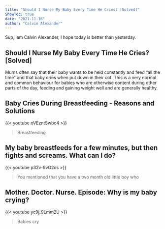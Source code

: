 ```yaml
---
title: "Should I Nurse My Baby Every Time He Cries? [Solved]"
ShowToc: true 
date: "2021-11-16"
author: "Calvin Alexander" 
---
```


Sup, iam Calvin Alexander, I hope today is better than yesterday.
## Should I Nurse My Baby Every Time He Cries? [Solved]
Mums often say that their baby wants to be held constantly and feed “all the time” and that baby cries when put down in their cot. This is a very normal and common behaviour for babies who are otherwise content during other parts of the day, feeding and gaining weight well and are generally healthy.

## Baby Cries During Breastfeeding - Reasons and Solutions
{{< youtube oVEzntSwbc4 >}}
>Breastfeeding

## My baby breastfeeds for a few minutes, but then fights and screams. What can I do?
{{< youtube p32v-9vG2os >}}
>You mentioned that you have a two month old little boy who 

## Mother. Doctor. Nurse. Episode: Why is my baby crying?
{{< youtube yc9j_9Lmm2U >}}
>Babies cry

